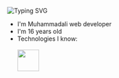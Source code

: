 ![Typing SVG](https://readme-typing-svg.herokuapp.com?color=F7B93E&lines=Full+Stack+Web+Developer;Python+%7C+Django+%7C+Js-Ts%7C+React+%7C+Next+;Building+Scalable+Web+Apps)
- I'm Muhammadali web developer
- I'm 16 years old
- Technologies I know:
  <br/>
  <br/>
  <img
      width="50px"
        src="https://upload.wikimedia.org/wikipedia/commons/thumb/a/a7/React-icon.svg/1200px-React-icon.svg.png"
        alt=""
      />
  
<!---
muhammadali-git77/muhammadali-git77 is a ✨ special ✨ repository because its `README.md` (this file) appears on your GitHub profile.
You can click the Preview link to take a look at your changes.
--->

